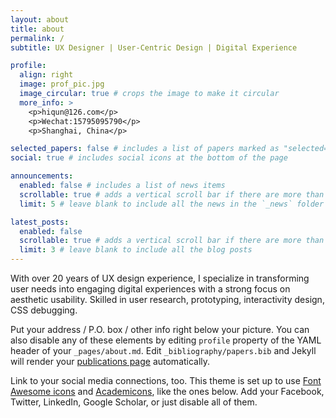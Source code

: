 ```yaml
---
layout: about
title: about
permalink: /
subtitle: UX Designer | User-Centric Design | Digital Experience

profile:
  align: right
  image: prof_pic.jpg
  image_circular: true # crops the image to make it circular
  more_info: >
    <p>hiqun@126.com</p>
    <p>Wechat:15795095790</p>
    <p>Shanghai, China</p>

selected_papers: false # includes a list of papers marked as "selected={true}"
social: true # includes social icons at the bottom of the page

announcements:
  enabled: false # includes a list of news items
  scrollable: true # adds a vertical scroll bar if there are more than 3 news items
  limit: 5 # leave blank to include all the news in the `_news` folder

latest_posts:
  enabled: false
  scrollable: true # adds a vertical scroll bar if there are more than 3 new posts items
  limit: 3 # leave blank to include all the blog posts
---
```


With over 20 years of UX design experience, I specialize in transforming user needs into engaging digital experiences with a strong focus on aesthetic usability. Skilled in user research, prototyping, interactivity design, CSS debugging.

Put your address / P.O. box / other info right below your picture. You can also disable any of these elements by editing `profile` property of the YAML header of your `_pages/about.md`. Edit `_bibliography/papers.bib` and Jekyll will render your [publications page](/al-folio/publications/) automatically.

Link to your social media connections, too. This theme is set up to use [Font Awesome icons](https://fontawesome.com/) and [Academicons](https://jpswalsh.github.io/academicons/), like the ones below. Add your Facebook, Twitter, LinkedIn, Google Scholar, or just disable all of them.
